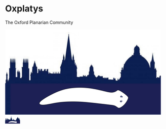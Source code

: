 # Oxplatys
The Oxford Planarian Community

![](https://github.com/jakke-neiro/oxplatys/blob/master/oxfordplanarianlogo.png)
<img src="https://github.com/jakke-neiro/oxplatys/blob/master/oxfordplanarianlogo.png" width="48">
